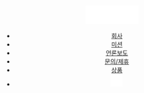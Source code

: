 <!DOCTYPE html>
<html lang="ko">
<head>
    <meta charset="UTF-8">
    <meta name="viewport" content="width=device-width, initial-scale=1.0">
    <title>머쉬하우스</title>
    <link rel="stylesheet" href="/defalut.css">
    <link rel="stylesheet" href="/css/main.css">
    <link rel="stylesheet" href="/css/defalut.css">
    <link rel="stylesheet" href="/css/font.css">
    <link rel="stylesheet" href="/css/include.css">
</head>
<body>
    <!--헤더-->
    <header>
        <!--헤더컨텐츠-->
        <div class="header_inner">
            <!--헤더로고-->
            <div class="header_logo">
                <img src="/images/header_logo.png" alt="헤더로고">
            </div>
            <!--헤더로고-->
            <!--헤더메뉴-->
            <ul class="header_menu">
                <li class="company"><a href="/company/company.html">회사</a></li>
                <li class="mission"><a href="#">미션</a></li>
                <li class="news"><a href="#">언론보도</a></li>
                <li class="question"><a href="#">문의/제휴</a></li>
                <li class="shop"><a href="#">상품</a></li>
                <!--헤더검색-->
                <li class="surch">
                    <a href="#">
                        <img src="/images/header_surchicon.png" alt="헤더검색">
                    </a>
                </li>
                <!--헤더검색-->
            </ul>
            <!--헤더메뉴-->
        </div>
        <!--헤더컨텐츠-->
    </header>
    <!--헤더-->
</body>
</html>
